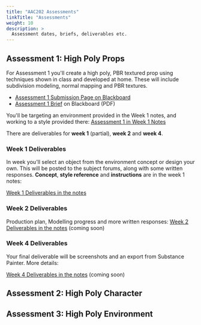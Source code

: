 ```yaml
---
title: "AAC202 Assessments"
linkTitle: "Assessments"
weight: 10
description: >
  Assessment dates, briefs, deliverables etc.
---
```


## Assessment 1: High Poly Props

For Assessment 1 you'll create a high poly, PBR textured prop using techniques shown in class and developed at home. These will include subdivision modeling, normal mapping and PBR textures.

* [Assessment 1 Submission Page on Blackboard](https://laureate-au.blackboard.com/webapps/blackboard/content/listContentEditable.jsp?content_id=_8566877_1&course_id=_83852_1)
* [Assessment 1 Brief](https://laureate-au.blackboard.com/bbcswebdav/pid-8566919-dt-content-rid-18209834_1/xid-18209834_1) on Blackboard (PDF)

You'll be targeting an environment provided in the Week 1 notes, and working to a style provided there:
[Assessment 1 in Week 1 Notes](../week1/#assessment-1-high-poly-props)

There are deliverables for **week 1** (partial), **week 2** and **week 4**.

### Week 1 Deliverables

In week you'll select an object from the environment concept or design your own. This will be posted to the subject forums, along with some written responses. **Concept**, **style reference** and **instructions** are in the week 1 notes:

[Week 1 Deliverables in the notes](../week1/#deliverable-this-week)

### Week 2 Deliverables

Production plan, Modelling progress and more written responses:
[Week 2 Deliverables in the notes](../week2/#deliverable-this-week) (coming soon)

### Week 4 Deliverables

Your final deliverable will be screenshots and an export from Substance Painter. More details:

[Week 4 Deliverables in the notes](../week4/#deliverable-this-week) (coming soon)



## Assessment 2: High Poly Character


## Assessment 3: High Poly Environment